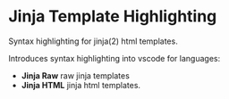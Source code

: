# Jinja Template Highlighting

Syntax highlighting for jinja(2) html templates.

Introduces syntax highlighting into vscode for languages:

* **Jinja Raw** raw jinja templates
* **Jinja HTML** jinja html templates.
